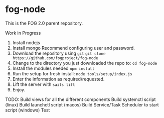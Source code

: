 # fog-node
This is the FOG 2.0 parent repository.

Work in Progress

1. Install nodejs
2. Install mongo
 Recommend configuring user and password.
3. Download the repository using `git`
 `git clone https://github.com/fogproject/fog-node`
4. Change to the directory you just downloaded the repo to:
 `cd fog-node`
5. Install the modules needed
 `npm install`
6. Run the setup for fresh install:
 `node tools/setup/index.js`
6. Enter the information as required/requested.
7. Lift the server with `sails lift`
6. Enjoy.

TODO:
 Build views for all the different components
 Build systemctl script (linux)
 Build launchctl script (macos)
 Build Service/Task Scheduler to start script (windows)
 Test
